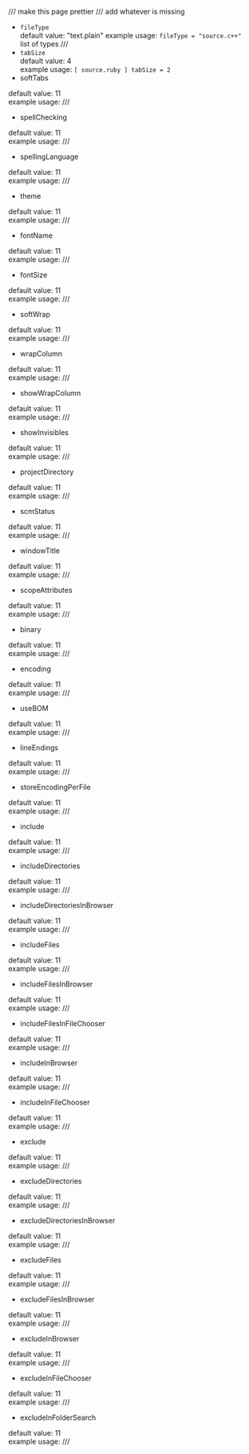 /// make this page prettier
/// add whatever is missing

* `fileType`  
default value: "text.plain"
example usage: `fileType = "source.c++"`  
list of types ///
* `tabSize`  
default value: 4  
example usage: `[ source.ruby ]
tabSize = 2`
* softTabs

  
default value: 11  
example usage: ///
* spellChecking
  
default value: 11  
example usage: ///
* spellingLanguage
  
default value: 11  
example usage: ///
* theme
  
default value: 11  
example usage: ///
* fontName

 
default value: 11  
example usage: ///
* fontSize
 
default value: 11  
example usage: ///
* softWrap

default value: 11  
example usage: ///
* wrapColumn

default value: 11  
example usage: ///
* showWrapColumn

default value: 11  
example usage: ///
* showInvisibles

default value: 11  
example usage: ///
* projectDirectory

default value: 11  
example usage: ///
* scmStatus

default value: 11  
example usage: ///
* windowTitle

  
default value: 11  
example usage: ///
* scopeAttributes

  
default value: 11  
example usage: ///
* binary

  
default value: 11  
example usage: ///
* encoding

  
default value: 11  
example usage: ///
* useBOM

  
default value: 11  
example usage: ///
* lineEndings

  
default value: 11  
example usage: ///
* storeEncodingPerFile

  
default value: 11  
example usage: ///
* include

  
default value: 11  
example usage: ///
* includeDirectories

  
default value: 11  
example usage: ///
* includeDirectoriesInBrowser

  
default value: 11  
example usage: ///
* includeFiles

  
default value: 11  
example usage: ///
* includeFilesInBrowser

  
default value: 11  
example usage: ///
* includeFilesInFileChooser

  
default value: 11  
example usage: ///
* includeInBrowser
  
default value: 11  
example usage: ///
* includeInFileChooser
  
default value: 11  
example usage: ///
* exclude
  
default value: 11  
example usage: ///
* excludeDirectories
  
default value: 11  
example usage: ///
* excludeDirectoriesInBrowser
  
default value: 11  
example usage: ///
* excludeFiles
  
default value: 11  
example usage: ///
* excludeFilesInBrowser
  
default value: 11  
example usage: ///
* excludeInBrowser

  
default value: 11  
example usage: ///
* excludeInFileChooser

  
default value: 11  
example usage: ///
* excludeInFolderSearch

  
default value: 11  
example usage: ///